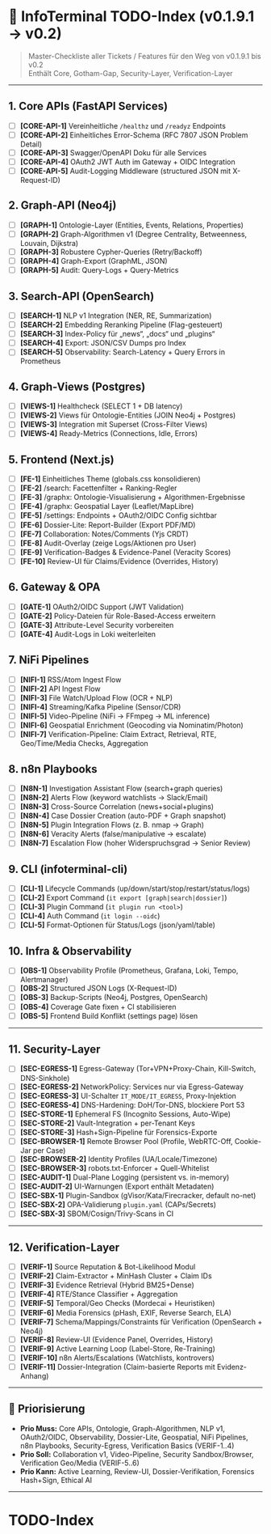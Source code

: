 # 📝 InfoTerminal TODO-Index (v0.1.9.1 → v0.2)

> Master-Checkliste aller Tickets / Features für den Weg von v0.1.9.1 bis v0.2  
> Enthält Core, Gotham-Gap, Security-Layer, Verification-Layer

---

## 1. Core APIs (FastAPI Services)
- [ ] **[CORE-API-1]** Vereinheitliche `/healthz` und `/readyz` Endpoints
- [ ] **[CORE-API-2]** Einheitliches Error-Schema (RFC 7807 JSON Problem Detail)
- [ ] **[CORE-API-3]** Swagger/OpenAPI Doku für alle Services
- [ ] **[CORE-API-4]** OAuth2 JWT Auth im Gateway + OIDC Integration
- [ ] **[CORE-API-5]** Audit-Logging Middleware (structured JSON mit X-Request-ID)

## 2. Graph-API (Neo4j)
- [ ] **[GRAPH-1]** Ontologie-Layer (Entities, Events, Relations, Properties)
- [ ] **[GRAPH-2]** Graph-Algorithmen v1 (Degree Centrality, Betweenness, Louvain, Dijkstra)
- [ ] **[GRAPH-3]** Robustere Cypher-Queries (Retry/Backoff)
- [ ] **[GRAPH-4]** Graph-Export (GraphML, JSON)
- [ ] **[GRAPH-5]** Audit: Query-Logs + Query-Metrics

## 3. Search-API (OpenSearch)
- [ ] **[SEARCH-1]** NLP v1 Integration (NER, RE, Summarization)
- [ ] **[SEARCH-2]** Embedding Reranking Pipeline (Flag-gesteuert)
- [ ] **[SEARCH-3]** Index-Policy für „news“, „docs“ und „plugins“
- [ ] **[SEARCH-4]** Export: JSON/CSV Dumps pro Index
- [ ] **[SEARCH-5]** Observability: Search-Latency + Query Errors in Prometheus

## 4. Graph-Views (Postgres)
- [ ] **[VIEWS-1]** Healthcheck (SELECT 1 + DB latency)
- [ ] **[VIEWS-2]** Views für Ontologie-Entities (JOIN Neo4j + Postgres)
- [ ] **[VIEWS-3]** Integration mit Superset (Cross-Filter Views)
- [ ] **[VIEWS-4]** Ready-Metrics (Connections, Idle, Errors)

## 5. Frontend (Next.js)
- [ ] **[FE-1]** Einheitliches Theme (globals.css konsolidieren)
- [ ] **[FE-2]** /search: Facettenfilter + Ranking-Regler
- [ ] **[FE-3]** /graphx: Ontologie-Visualisierung + Algorithmen-Ergebnisse
- [ ] **[FE-4]** /graphx: Geospatial Layer (Leaflet/MapLibre)
- [ ] **[FE-5]** /settings: Endpoints + OAuth2/OIDC Config sichtbar
- [ ] **[FE-6]** Dossier-Lite: Report-Builder (Export PDF/MD)
- [ ] **[FE-7]** Collaboration: Notes/Comments (Yjs CRDT)
- [ ] **[FE-8]** Audit-Overlay (zeige Logs/Aktionen pro User)
- [ ] **[FE-9]** Verification-Badges & Evidence-Panel (Veracity Scores)
- [ ] **[FE-10]** Review-UI für Claims/Evidence (Overrides, History)

## 6. Gateway & OPA
- [ ] **[GATE-1]** OAuth2/OIDC Support (JWT Validation)
- [ ] **[GATE-2]** Policy-Dateien für Role-Based-Access erweitern
- [ ] **[GATE-3]** Attribute-Level Security vorbereiten
- [ ] **[GATE-4]** Audit-Logs in Loki weiterleiten

## 7. NiFi Pipelines
- [ ] **[NIFI-1]** RSS/Atom Ingest Flow
- [ ] **[NIFI-2]** API Ingest Flow
- [ ] **[NIFI-3]** File Watch/Upload Flow (OCR + NLP)
- [ ] **[NIFI-4]** Streaming/Kafka Pipeline (Sensor/CDR)
- [ ] **[NIFI-5]** Video-Pipeline (NiFi → FFmpeg → ML inference)
- [ ] **[NIFI-6]** Geospatial Enrichment (Geocoding via Nominatim/Photon)
- [ ] **[NIFI-7]** Verification-Pipeline: Claim Extract, Retrieval, RTE, Geo/Time/Media Checks, Aggregation

## 8. n8n Playbooks
- [ ] **[N8N-1]** Investigation Assistant Flow (search+graph queries)
- [ ] **[N8N-2]** Alerts Flow (keyword watchlists → Slack/Email)
- [ ] **[N8N-3]** Cross-Source Correlation (news+social+plugins)
- [ ] **[N8N-4]** Case Dossier Creation (auto-PDF + Graph snapshot)
- [ ] **[N8N-5]** Plugin Integration Flows (z. B. nmap → Graph)
- [ ] **[N8N-6]** Veracity Alerts (false/manipulative → escalate)
- [ ] **[N8N-7]** Escalation Flow (hoher Widerspruchsgrad → Senior Review)

## 9. CLI (infoterminal-cli)
- [ ] **[CLI-1]** Lifecycle Commands (up/down/start/stop/restart/status/logs)
- [ ] **[CLI-2]** Export Command (`it export [graph|search|dossier]`)
- [ ] **[CLI-3]** Plugin Command (`it plugin run <tool>`)
- [ ] **[CLI-4]** Auth Command (`it login --oidc`)
- [ ] **[CLI-5]** Format-Optionen für Status/Logs (json/yaml/table)

## 10. Infra & Observability
- [ ] **[OBS-1]** Observability Profile (Prometheus, Grafana, Loki, Tempo, Alertmanager)
- [ ] **[OBS-2]** Structured JSON Logs (X-Request-ID)
- [ ] **[OBS-3]** Backup-Scripts (Neo4j, Postgres, OpenSearch)
- [ ] **[OBS-4]** Coverage Gate fixen + CI stabilisieren
- [ ] **[OBS-5]** Frontend Build Konflikt (settings page) lösen

---

## 11. Security-Layer
- [ ] **[SEC-EGRESS-1]** Egress-Gateway (Tor+VPN+Proxy-Chain, Kill-Switch, DNS-Sinkhole)
- [ ] **[SEC-EGRESS-2]** NetworkPolicy: Services nur via Egress-Gateway
- [ ] **[SEC-EGRESS-3]** UI-Schalter `IT_MODE/IT_EGRESS`, Proxy-Injektion
- [ ] **[SEC-EGRESS-4]** DNS-Hardening: DoH/Tor-DNS, blockiere Port 53
- [ ] **[SEC-STORE-1]** Ephemeral FS (Incognito Sessions, Auto-Wipe)
- [ ] **[SEC-STORE-2]** Vault-Integration + per-Tenant Keys
- [ ] **[SEC-STORE-3]** Hash+Sign-Pipeline für Forensics-Exporte
- [ ] **[SEC-BROWSER-1]** Remote Browser Pool (Profile, WebRTC-Off, Cookie-Jar per Case)
- [ ] **[SEC-BROWSER-2]** Identity Profiles (UA/Locale/Timezone)
- [ ] **[SEC-BROWSER-3]** robots.txt-Enforcer + Quell-Whitelist
- [ ] **[SEC-AUDIT-1]** Dual-Plane Logging (persistent vs. in-memory)
- [ ] **[SEC-AUDIT-2]** UI-Warnungen (Export enthält Metadaten)
- [ ] **[SEC-SBX-1]** Plugin-Sandbox (gVisor/Kata/Firecracker, default no-net)
- [ ] **[SEC-SBX-2]** OPA-Validierung `plugin.yaml` (CAPs/Secrets)
- [ ] **[SEC-SBX-3]** SBOM/Cosign/Trivy-Scans in CI

---

## 12. Verification-Layer
- [ ] **[VERIF-1]** Source Reputation & Bot-Likelihood Modul
- [ ] **[VERIF-2]** Claim-Extractor + MinHash Cluster + Claim IDs
- [ ] **[VERIF-3]** Evidence Retrieval (Hybrid BM25+Dense)
- [ ] **[VERIF-4]** RTE/Stance Classifier + Aggregation
- [ ] **[VERIF-5]** Temporal/Geo Checks (Mordecai + Heuristiken)
- [ ] **[VERIF-6]** Media Forensics (pHash, EXIF, Reverse Search, ELA)
- [ ] **[VERIF-7]** Schema/Mappings/Constraints für Verification (OpenSearch + Neo4j)
- [ ] **[VERIF-8]** Review-UI (Evidence Panel, Overrides, History)
- [ ] **[VERIF-9]** Active Learning Loop (Label-Store, Re-Training)
- [ ] **[VERIF-10]** n8n Alerts/Escalations (Watchlists, kontrovers)
- [ ] **[VERIF-11]** Dossier-Integration (Claim-basierte Reports mit Evidenz-Anhang)

---

## 📌 Priorisierung
- **Prio Muss:** Core APIs, Ontologie, Graph-Algorithmen, NLP v1, OAuth2/OIDC, Observability, Dossier-Lite, Geospatial, NiFi Pipelines, n8n Playbooks, Security-Egress, Verification Basics (VERIF-1..4)
- **Prio Soll:** Collaboration v1, Video-Pipeline, Security Sandbox/Browser, Verification Geo/Media (VERIF-5..6)
- **Prio Kann:** Active Learning, Review-UI, Dossier-Verifikation, Forensics Hash+Sign, Ethical AI

---

# TODO-Index

<!-- merged:20250913-101006 -->
